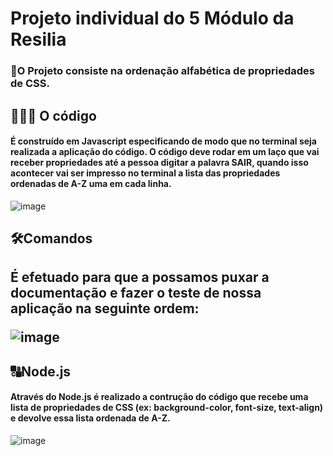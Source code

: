 # Projeto individual do 5 Módulo da Resilia

<h3> 🎯O Projeto consiste na ordenação alfabética de propriedades de CSS. <p> </h3>
 <h2>👩🏼‍💻 O código</h2>
 <h4>É construído em Javascript especificando de modo que no terminal seja realizada a aplicação do código. O código deve rodar em um laço que vai receber propriedades até a pessoa digitar a palavra SAIR, quando isso acontecer vai ser impresso no terminal a lista das propriedades ordenadas de A-Z uma em cada linha.</h4>


![image](https://user-images.githubusercontent.com/112409145/214704029-1f0c3735-d7d8-4884-9e09-913b544871a5.png)

<h2>🛠Comandos<h2>
É efetuado para que a possamos puxar a documentação e fazer o teste de nossa aplicação na seguinte ordem: <p> 

![image](https://user-images.githubusercontent.com/112409145/214707857-9a4a428d-2ed2-4855-a0a3-c6b9dcfa07ad.png)


<h2>🔠Node.js</h2>
<h4>Através do Node.js é realizado a contrução do código que recebe uma lista de propriedades de CSS (ex: background-color, font-size, text-align) e devolve essa lista ordenada de A-Z.</h4>
 
 

![image](https://user-images.githubusercontent.com/112409145/214703831-27fe2657-2287-4975-aae8-f0cb613cd4e9.png)



